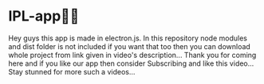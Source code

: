 # IPL-app🏏🏏
Hey guys this app is made in electron.js.
In this repository node modules and dist folder is not included
if you want that too then you can download whole project from link
given in video's description...
Thank you for coming here and if you like our app then consider Subscribing
and like this video...
Stay stunned for more such a videos...
